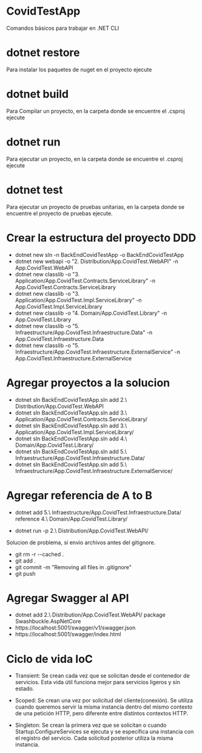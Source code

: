 # CovidTestApp

Comandos básicos para trabajar en .NET CLI

# dotnet restore
Para instalar los paquetes de nuget en el proyecto ejecute

# dotnet build
Para Compilar un proyecto, en la carpeta donde se encuentre el .csproj ejecute

# dotnet run 
Para ejecutar un proyecto, en la carpeta donde se encuentre el .csproj ejecute

# dotnet test
Para ejecutar un proyecto de pruebas unitarias, en la carpeta donde se encuentre el proyecto de pruebas ejecute.

# Crear la estructura del proyecto DDD

* dotnet new sln -n BackEndCovidTestApp -o BackEndCovidTestApp
* dotnet new webapi -o "2. Distribution/App.CovidTest.WebAPI" -n App.CovidTest.WebAPI
* dotnet new classlib -o "3. Application/App.CovidTest.Contracts.ServiceLibrary"  -n App.CovidTest.Contracts.ServiceLibrary
* dotnet new classlib -o "3. Application/App.CovidTest.Impl.ServiceLibrary"  -n App.CovidTest.Impl.ServiceLibrary
* dotnet new classlib -o "4. Domain/App.CovidTest.Library" -n App.CovidTest.Library
* dotnet new classlib -o "5. Infraestructure/App.CovidTest.Infraestructure.Data" -n App.CovidTest.Infraestructure.Data
* dotnet new classlib -o "5. Infraestructure/App.CovidTest.Infraestructure.ExternalService" -n App.CovidTest.Infraestructure.ExternalService

# Agregar proyectos a la solucion
* dotnet sln BackEndCovidTestApp.sln add 2.\ Distribution/App.CovidTest.WebAPI
* dotnet sln BackEndCovidTestApp.sln add 3.\ Application/App.CovidTest.Contracts.ServiceLibrary/
* dotnet sln BackEndCovidTestApp.sln add 3.\ Application/App.CovidTest.Impl.ServiceLibrary/
* dotnet sln BackEndCovidTestApp.sln add 4.\ Domain/App.CovidTest.Library/
* dotnet sln BackEndCovidTestApp.sln add 5.\ Infraestructure/App.CovidTest.Infraestructure.Data/
* dotnet sln BackEndCovidTestApp.sln add 5.\ Infraestructure/App.CovidTest.Infraestructure.ExternalService/

# Agregar referencia de A to B
* dotnet add 5.\ Infraestructure/App.CovidTest.Infraestructure.Data/ reference 4.\ Domain/App.CovidTest.Library/

* dotnet run -p 2.\ Distribution/App.CovidTest.WebAPI/


Solucion de problema, si envio archivos antes del gitignore.
* git rm -r --cached .
* git add .
* git commit -m "Removing all files in .gitignore"
* git push


# Agregar Swagger al API
* dotnet add 2.\ Distribution/App.CovidTest.WebAPI/  package Swashbuckle.AspNetCore
* https://localhost:5001/swagger/v1/swagger.json
* https://localhost:5001/swagger/index.html

# Ciclo de vida IoC
* Transient: Se crean cada vez que se solicitan desde el contenedor de servicios. Esta vida útil funciona mejor para servicios ligeros y sin estado.

* Scoped: Se crean una vez por solicitud del cliente(conexión). Se utiliza cuando queremos servir la misma instancia dentro del mismo contexto de una petición HTTP, pero diferente entre distintos contextos HTTP.

* Singleton: Se crean la primera vez que se solicitan o cuando Startup.ConfigureServices se ejecuta y se especifica una instancia con el registro del servicio. Cada solicitud posterior utiliza la misma instancia.